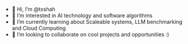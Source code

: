 - 👋 Hi, I’m @txshah
- 👀 I’m interested in AI technology and software algorithms
- 🌱 I’m currently learning about Scaleable systems, LLM benchmarking and Cloud Computing 
- 💞️ I’m looking to collaborate on cool projects and opportunities :) 

<!---
txshah/txshah is a ✨ special ✨ repository because its `README.md` (this file) appears on your GitHub profile.
You can click the Preview link to take a look at your changes.
--->
